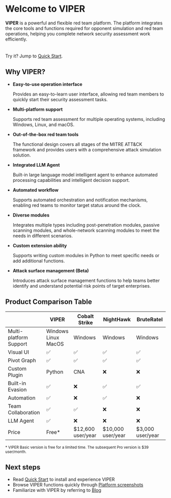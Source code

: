 # Welcome to VIPER

**VIPER** is a powerful and flexible red team platform. The platform integrates the core tools and functions required for opponent simulation and red team operations, helping you
complete network security assessment work efficiently.

<div class="tip custom-block" style="padding-top: 8px">

Try it? Jump to [Quick Start](./getting_start).

</div>

## Why VIPER?

- **Easy-to-use operation interface**

  Provides an easy-to-learn user interface, allowing red team members to quickly start their security assessment tasks.

- **Multi-platform support**

  Supports red team assessment for multiple operating systems, including Windows, Linux, and macOS.

- **Out-of-the-box red team tools**

  The functional design covers all stages of the MITRE ATT&CK framework and provides users with a comprehensive attack simulation solution.

- **Integrated LLM Agent**

  Built-in large language model intelligent agent to enhance automated processing capabilities and intelligent decision support.

- **Automated workflow**

  Supports automated orchestration and notification mechanisms, enabling red teams to monitor target status around the clock.

- **Diverse modules**

  Integrates multiple types including post-penetration modules, passive scanning modules, and whole-network scanning modules to meet the needs in different scenarios.

- **Custom extension ability**

  Supports writing custom modules in Python to meet specific needs or add additional functions.

- **Attack surface management (Beta)**

  Introduces attack surface management functions to help teams better identify and understand potential risk points of target enterprises.

## Product Comparison Table

|                        | VIPER                       | Cobalt Strike     | NightHawk         | BruteRatel       |
|------------------------|-----------------------------|-------------------|-------------------|------------------|
| Multi-platform Support | Windows<br/>Linux<br/>MacOS | Windows           | Windows           | Windows          |
| Visual UI              | ✅                           | ✅                 | ✅                 | ✅                |
| Pivot Graph            | ✅                           | ✅                 | ✅                 | ✅                |
| Custom Plugin          | Python                      | CNA               | ❌                 | ❌                |
| Built-in Evasion       | ✅                           | ❌                 | ✅                 | ✅                |
| Automation             | ✅                           | ❌                 | ✅                 | ❌                |
| Team Collaboration     | ✅                           | ✅                 | ❌                 | ❌                |
| LLM Agent              | ✅                           | ❌                 | ❌                 | ❌                |
| Price                  | Free*                       | $12,600 user/year | $10,000 user/year | $3,000 user/year |

<small>\* VIPER Basic version is free for a limited time. The subsequent Pro version is $39 user/month.</small>

## Next steps

+ Read [Quick Start](getting_start.md) to install and experience VIPER
+ Browse VIPER functions quickly through [Platform screenshots](screenshots.md)
+ Familiarize with VIPER by referring to [Blog](../blog/index)